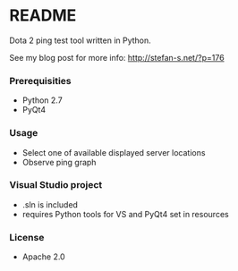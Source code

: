 # README #

Dota 2 ping test tool written in Python.

See my blog post for more info: http://stefan-s.net/?p=176

### Prerequisities ###

* Python 2.7
* PyQt4

### Usage ###

* Select one of available displayed server locations
* Observe ping graph

### Visual Studio project ###

* .sln is included
* requires Python tools for VS and PyQt4 set in resources

### License ###

* Apache 2.0
